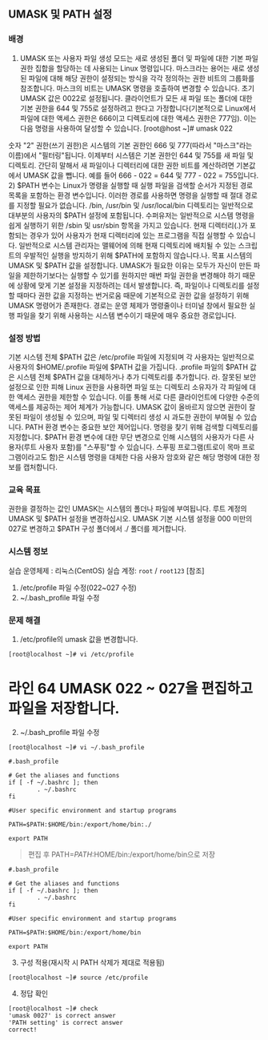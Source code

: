 ## UMASK 및 PATH 설정

### 배경
1) UMASK 또는 사용자 파일 생성 모드는 새로 생성된 폴더 및 파일에 대한 기본 파일 권한 집합을 할당하는 데 사용되는 Linux 명령입니다. 마스크라는 용어는 새로 생성된 파일에 대해 해당 권한이 설정되는 방식을 각각 정의하는 권한 비트의 그룹화를 참조합니다. 마스크의 비트는 UMASK 명령을 호출하여 변경할 수 있습니다. 초기 UMASK 값은 0022로 설정됩니다.
클라이언트가 모든 새 파일 또는 폴더에 대한 기본 권한을 644 및 755로 설정하려고 한다고 가정합니다(기본적으로 Linux에서 파일에 대한 액세스 권한은 666이고 디렉토리에 대한 액세스 권한은 777임). 이는 다음 명령을 사용하여 달성할 수 있습니다.
[root@host ~]# umask 022

숫자 "2" 권한(쓰기 권한)은 시스템의 기본 권한인 666 및 777(따라서 "마스크"라는 이름)에서 "필터링"됩니다. 이제부터 시스템은 기본 권한인 644 및 755를 새 파일 및 디렉토리. 간단히 말해서 새 파일이나 디렉터리에 대한 권한 비트를 계산하려면 기본값에서 UMASK 값을 뺍니다. 예를 들어 666 - 022 = 644 및 777 - 022 = 755입니다.
2) $PATH 변수는 Linux가 명령을 실행할 때 실행 파일을 검색할 순서가 지정된 경로 목록을 포함하는 환경 변수입니다. 이러한 경로를 사용하면 명령을 실행할 때 절대 경로를 지정할 필요가 없습니다.
/bin, /usr/bin 및 /usr/local/bin 디렉토리는 일반적으로 대부분의 사용자의 $PATH 설정에 포함됩니다. 수퍼유저는 일반적으로 시스템 명령을 쉽게 실행하기 위한 /sbin 및 usr/sbin 항목을 가지고 있습니다. 현재 디렉터리(.)가 포함되는 경우가 있어 사용자가 현재 디렉터리에 있는 프로그램을 직접 실행할 수 있습니다. 일반적으로 시스템 관리자는 맬웨어에 의해 현재 디렉토리에 배치될 수 있는 스크립트의 우발적인 실행을 방지하기 위해 $PATH에 포함하지 않습니다.나. 목표
시스템의 UMASK 및 $PATH 값을 설정합니다.
UMASK가 필요한 이유는 모두가 자신이 만든 파일을 제한하기보다는 실행할 수 있기를 원하지만 매번 파일 권한을 변경해야 하기 때문에 상황에 맞게 기본 설정을 지정하려는 데서 발생합니다. 즉, 파일이나 디렉토리를 설정할 때마다 권한 값을 지정하는 번거로움 때문에 기본적으로 권한 값을 설정하기 위해 UMASK 명령어가 존재한다.
경로는 운영 체제가 명령줄이나 터미널 창에서 필요한 실행 파일을 찾기 위해 사용하는 시스템 변수이기 때문에 매우 중요한 경로입니다.

### 설정 방법
기본 시스템 전체 $PATH 값은 /etc/profile 파일에 지정되며 각 사용자는 일반적으로 사용자의 $HOME/.profile 파일에 $PATH 값을 가집니다. .profile 파일의 $PATH 값은 시스템 전체 $PATH 값을 대체하거나 추가 디렉토리를 추가합니다.
라. 잘못된 보안 설정으로 인한 피해
Linux 권한을 사용하면 파일 또는 디렉토리 소유자가 각 파일에 대한 액세스 권한을 제한할 수 있습니다. 이를 통해 서로 다른 클라이언트에 다양한 수준의 액세스를 제공하는 제어 체계가 가능합니다. UMASK 값이 올바르지 않으면 권한이 잘못된 파일이 생성될 수 있으며, 파일 및 디렉터리 생성 시 과도한 권한이 부여될 수 있습니다.
PATH 환경 변수는 중요한 보안 제어입니다. 명령을 찾기 위해 검색할 디렉토리를 지정합니다. $PATH 환경 변수에 대한 무단 변경으로 인해 시스템의 사용자가 다른 사용자(루트 사용자 포함)를 "스푸핑"할 수 있습니다. 스푸핑 프로그램(트로이 목마 프로그램이라고도 함)은 시스템 명령을 대체한 다음 사용자 암호와 같은 해당 명령에 대한 정보를 캡처합니다.

### 교육 목표
권한을 결정하는 값인 UMASK는 시스템의 폴더나 파일에 부여됩니다. 루트 계정의 UMASK 및 $PATH 설정을 변경하십시오. UMASK 기본 시스템 설정을 000 미만의 027로 변경하고 $PATH 구성 폴더에서 ./ 폴더를 제거합니다.

### 시스템 정보 
실습 운영체제 : 리눅스(CentOS)
실습 계정: `root` / `root123`
[참조]
1) /etc/profile 파일 수정(022~027 수정)
2) ~/.bash_profile 파일 수정

### 문제 해결
1. /etc/profile의 umask 값을 변경합니다.
```
[root@localhost ~]# vi /etc/profile
```

# 라인 64 UMASK 022 ~ 027을 편집하고 파일을 저장합니다.
  
2. ~/.bash_profile 파일 수정
```
[root@localhost ~]# vi ~/.bash_profile
```

```
#.bash_profile

# Get the aliases and functions
if [ -f ~/.bashrc ]; then
        . ~/.bashrc
fi

#User specific environment and startup programs

PATH=$PATH:$HOME/bin:/export/home/bin:./

export PATH
```
> 편집 후 PATH=$PATH:$HOME/bin:/export/home/bin으로 저장

```
#.bash_profile

# Get the aliases and functions
if [ -f ~/.bashrc ]; then
        . ~/.bashrc
fi

#User specific environment and startup programs

PATH=$PATH:$HOME/bin:/export/home/bin

export PATH
```

3. 구성 적용(재시작 시 PATH 삭제가 제대로 적용됨)	
```
[root@localhost ~]# source /etc/profile
```

4. 정답 확인
```
[root@localhost ~]# check
'umask 0027' is correct answer
'PATH setting' is correct answer
correct!
```